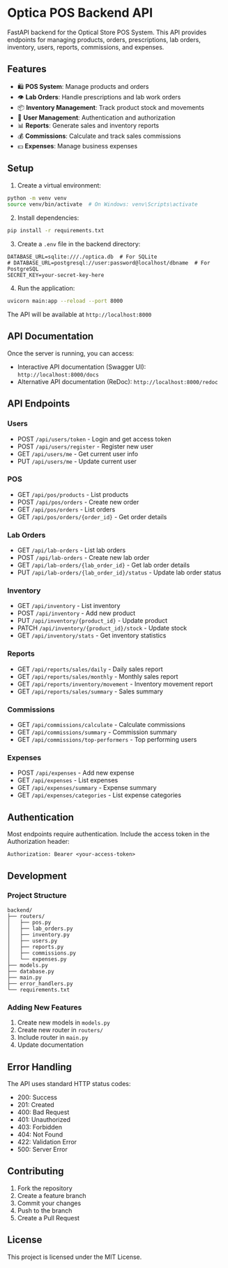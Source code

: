 # Optica POS Backend API

FastAPI backend for the Optical Store POS System. This API provides endpoints for managing products, orders, prescriptions, lab orders, inventory, users, reports, commissions, and expenses.

## Features

- 🛍️ **POS System**: Manage products and orders
- 👁️ **Lab Orders**: Handle prescriptions and lab work orders
- 📦 **Inventory Management**: Track product stock and movements
- 👥 **User Management**: Authentication and authorization
- 📊 **Reports**: Generate sales and inventory reports
- 💰 **Commissions**: Calculate and track sales commissions
- 💵 **Expenses**: Manage business expenses

## Setup

1. Create a virtual environment:
```bash
python -m venv venv
source venv/bin/activate  # On Windows: venv\Scripts\activate
```

2. Install dependencies:
```bash
pip install -r requirements.txt
```

3. Create a `.env` file in the backend directory:
```env
DATABASE_URL=sqlite:///./optica.db  # For SQLite
# DATABASE_URL=postgresql://user:password@localhost/dbname  # For PostgreSQL
SECRET_KEY=your-secret-key-here
```

4. Run the application:
```bash
uvicorn main:app --reload --port 8000
```

The API will be available at `http://localhost:8000`

## API Documentation

Once the server is running, you can access:
- Interactive API documentation (Swagger UI): `http://localhost:8000/docs`
- Alternative API documentation (ReDoc): `http://localhost:8000/redoc`

## API Endpoints

### Users
- POST `/api/users/token` - Login and get access token
- POST `/api/users/register` - Register new user
- GET `/api/users/me` - Get current user info
- PUT `/api/users/me` - Update current user

### POS
- GET `/api/pos/products` - List products
- POST `/api/pos/orders` - Create new order
- GET `/api/pos/orders` - List orders
- GET `/api/pos/orders/{order_id}` - Get order details

### Lab Orders
- GET `/api/lab-orders` - List lab orders
- POST `/api/lab-orders` - Create new lab order
- GET `/api/lab-orders/{lab_order_id}` - Get lab order details
- PUT `/api/lab-orders/{lab_order_id}/status` - Update lab order status

### Inventory
- GET `/api/inventory` - List inventory
- POST `/api/inventory` - Add new product
- PUT `/api/inventory/{product_id}` - Update product
- PATCH `/api/inventory/{product_id}/stock` - Update stock
- GET `/api/inventory/stats` - Get inventory statistics

### Reports
- GET `/api/reports/sales/daily` - Daily sales report
- GET `/api/reports/sales/monthly` - Monthly sales report
- GET `/api/reports/inventory/movement` - Inventory movement report
- GET `/api/reports/sales/summary` - Sales summary

### Commissions
- GET `/api/commissions/calculate` - Calculate commissions
- GET `/api/commissions/summary` - Commission summary
- GET `/api/commissions/top-performers` - Top performing users

### Expenses
- POST `/api/expenses` - Add new expense
- GET `/api/expenses` - List expenses
- GET `/api/expenses/summary` - Expense summary
- GET `/api/expenses/categories` - List expense categories

## Authentication

Most endpoints require authentication. Include the access token in the Authorization header:
```
Authorization: Bearer <your-access-token>
```

## Development

### Project Structure
```
backend/
├── routers/
│   ├── pos.py
│   ├── lab_orders.py
│   ├── inventory.py
│   ├── users.py
│   ├── reports.py
│   ├── commissions.py
│   └── expenses.py
├── models.py
├── database.py
├── main.py
├── error_handlers.py
└── requirements.txt
```

### Adding New Features

1. Create new models in `models.py`
2. Create new router in `routers/`
3. Include router in `main.py`
4. Update documentation

## Error Handling

The API uses standard HTTP status codes:
- 200: Success
- 201: Created
- 400: Bad Request
- 401: Unauthorized
- 403: Forbidden
- 404: Not Found
- 422: Validation Error
- 500: Server Error

## Contributing

1. Fork the repository
2. Create a feature branch
3. Commit your changes
4. Push to the branch
5. Create a Pull Request

## License

This project is licensed under the MIT License.
